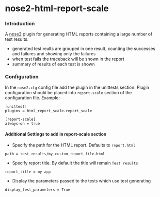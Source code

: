 # nose2-html-report-scale

### Introduction
A [nose2](https://github.com/nose-devs/nose2) plugin for generating HTML reports containing a large number of test results.
- generated test reults are grouped in one result, counting the successes and failures and showing only the failures
- when test fails the traceback will be shown in the report
- summary of results of each test is shown


### Configuration
In the `nose2.cfg` config file add the plugin in the unittests section. Plugin configuration should be placed into `report-scale` section of the configuration file. Example:
```
[unittest]
plugins = html_report_scale.report_scale

[report-scale]
always-on = true
```

#### Additional Settings to add in report-scale section
- Specify the path for the HTML report. Defaults to `report.html`
```
path = test_results/my_custom_report_file.html
```
- Specify report title. By default the title will remain `Test results`
```
report_title = my app
```
- Display the parameters passed to the tests which use test generating
```
display_test_parameters = True
```

